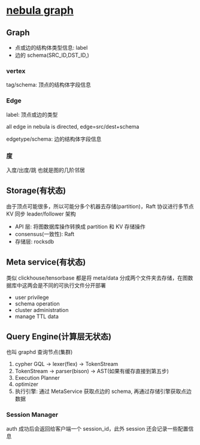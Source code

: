 # [nebula graph](/2021/08/nebula_graph.md)

## Graph

- 点或边的结构体类型信息: label
- 边的 schema(SRC_ID,DST_ID,)

### vertex

tag/schema: 顶点的结构体字段信息

### Edge

label: 顶点或边的类型

all edge in nebula is directed, edge=src/dest+schema

edgetype/schema: 边的结构体字段信息

### 度

入度/出度/跳 也就是图的几阶邻居

## Storage(有状态)

由于顶点可能很多，所以可能分多个机器去存储(partition)，Raft 协议进行多节点 KV 同步 leader/follower 架构

- API 层: 将图数据库操作转换成 partition 和 KV 存储操作
- consensus(一致性): Raft
- 存储层: rocksdb

## Meta service(有状态)

类似 clickhouse/tensorbase 都是将 meta/data 分成两个文件夹去存储，在图数据库中这两会是不同的可执行文件分开部署

- user privilege
- schema operation
- cluster administration
- manage TTL data

## Query Engine(计算层无状态)

也叫 graphd 查询节点(集群)

1. cypher GQL -> lexer(flex) -> TokenStream
2. TokenStream -> parser(bison) -> AST(如果有缓存直接到第五步)
3. Execution Planner 
4. optimizer
5. 执行引擎: 通过 MetaService 获取点边的 schema, 再通过存储引擎获取点边数据

### Session Manager

auth 成功后会返回给客户端一个 session_id，此外 session 还会记录一些配置信息
